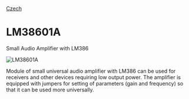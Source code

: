 
[Czech](./README.cs.md)
<!--- module --->
# LM38601A
<!--- Emodule --->

<!--- subtitle ---> Small Audio Amplifier with LM386<!--- Esubtitle --->

![LM38601A](/doc/img/LM38601A_QRcode.png)

<!--- description ---> Module of small universal audio amplifier with LM386 can be used for receivers and other devices requiring low output power. The amplifier is equipped with jumpers for setting of parameters (gain and frequency) so that it can be used more universally.<!--- Edescription --->
            